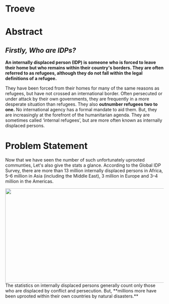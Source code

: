 # Troeve

# Abstract
## *Firstly, Who are IDPs?*
**An internally displaced person (IDP) is someone who is forced to leave their home but who remains within their country's borders. They are often referred to as refugees, although they do not fall within the legal definitions of a refugee.**

They have been forced from their homes for many of the same reasons as refugees, but have not crossed an international border. Often persecuted or under attack by their own governments, they are frequently in a more desperate situation than refugees. 
They also **outnumber refugees two to one.** No international agency has a formal mandate to aid them. But, they are increasingly at the forefront of the humanitarian agenda. They are sometimes called ‘internal refugees’, but are more often known as internally displaced persons.

# Problem Statement
Now that we have seen the number of such unfortunately uprooted communties, Let's also give the stats a glance. 
According to the Global IDP Survey, there are more than 13 million internally displaced persons in Africa, 5–6 million in Asia (including the Middle East), 3 million in Europe and 3–4 million in the Americas.
<center><img src="https://www.statista.com/graphic/1/268702/number-of-refugees-and-internally-displaced-persons-worldwide-since-2000.jpg" height="300px" width="600px"></center>
The statistics on internally displaced persons generally count only those who are
displaced by conflict and persecution. 
But, **millions more have been uprooted within their own countries by natural disasters.**
